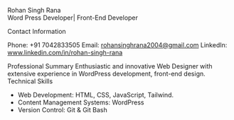 Rohan Singh Rana <br>
Word Press Developer| Front-End Developer

Contact Information

Phone: +91 7042833505
Email: rohansinghrana2004@gmail.com
LinkedIn: www.linkedin.com/in/rohan-singh-rana

Professional Summary
Enthusiastic and innovative Web Designer with extensive experience in WordPress development, front-end design. 
Technical Skills
-	Web Development: HTML, CSS, JavaScript, Tailwind.
-	Content Management Systems: WordPress
-	Version Control: Git & Git Bash
